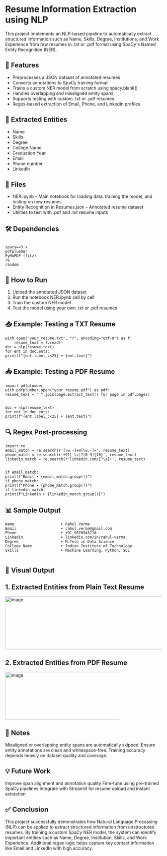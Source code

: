 # Resume Information Extraction using NLP

This project implements an NLP-based pipeline to automatically extract structured information such as Name, Skills, Degree, Institutions, and Work Experience from raw resumes in .txt or .pdf format using SpaCy's Named Entity Recognition (NER).

## 🚀 Features

- Preprocesses a JSON dataset of annotated resumes
- Converts annotations to SpaCy training format
- Trains a custom NER model from scratch using spacy.blank()
- Handles overlapping and misaligned entity spans
- Supports testing with custom .txt or .pdf resumes
- Regex-based extraction of Email, Phone, and LinkedIn profiles

## 🧠 Extracted Entities
- Name
- Skills
- Degree
- College Name
- Graduation Year
- Email
- Phone number
- LinkedIn

## 📂 Files
- NER.ipynb – Main notebook for loading data, training the model, and testing on new resumes
- Entity Recognition in Resumes.json – Annotated resume dataset
- Utilities to test with .pdf and .txt resume inputs

## 🛠️ Dependencies
```

spacy==3.x
pdfplumber
PyMuPDF (fitz)
re
random
```

## 📌 How to Run

1. Upload the annotated JSON dataset
2. Run the notebook NER.ipynb cell by cell
3. Train the custom NER model
4. Test the model using your own .txt or .pdf resumes

## 📥 Example: Testing a TXT Resume
```
with open("your_resume.txt", "r", encoding="utf-8") as f:
    resume_text = f.read()
doc = nlp(resume_text)
for ent in doc.ents:
print(f"{ent.label_:<25} ➤ {ent.text}")
```
## 📥 Example: Testing a PDF Resume
```
import pdfplumber
with pdfplumber.open("your_resume.pdf") as pdf:
resume_text = " ".join(page.extract_text() for page in pdf.pages)


doc = nlp(resume_text)
for ent in doc.ents:
print(f"{ent.label_:<25} ➤ {ent.text}")
```
## 🔍 Regex Post-processing
```
import re
email_match = re.search(r'[\w.-]+@[\w.-]+', resume_text)
phone_match = re.search(r'+91[-\s]?[0-9]{10}', resume_text)
linkedin_match = re.search(r'linkedin.com/[^\s]+', resume_text)


if email_match:
print(f"Email ➤ {email_match.group()}")
if phone_match:
print(f"Phone ➤ {phone_match.group()}")
if linkedin_match:
print(f"LinkedIn ➤ {linkedin_match.group()}")
```
## 📊 Sample Output
```
Name                     ➤ Rahul Verma
Email                    ➤ rahul.verma@gmail.com
Phone                    ➤ +91-9876543210
LinkedIn                 ➤ linkedin.com/in/rahul-verma
Degree                   ➤ M.Tech in Data Science
College Name             ➤ Indian Institute of Technology
Skills                   ➤ Machine Learning, Python, SQL
  
```

## 📸 Visual Output
## 1. Extracted Entities from Plain Text Resume

<img width="542" height="170" alt="image" src="https://github.com/user-attachments/assets/75f08253-8405-4c77-85e1-b9ce500265c8" />

## 2. Extracted Entities from PDF Resume

<img width="370" height="153" alt="image" src="https://github.com/user-attachments/assets/1d128a64-34ca-4671-a283-1ddbb6c54e8c" />

## 📌 Notes
Misaligned or overlapping entity spans are automatically skipped.
Ensure entity annotations are clean and whitespace-free.
Training accuracy depends heavily on dataset quality and coverage.

## 💡 Future Work
Improve span alignment and annotation quality
Fine-tune using pre-trained SpaCy pipelines
Integrate with Streamlit for resume upload and instant extraction

## ✅ Conclusion
This project successfully demonstrates how Natural Language Processing (NLP) can be applied to extract structured information from unstructured resumes. By training a custom SpaCy NER model, the system can identify important entities such as Name, Degree, Institution, Skills, and Work Experience. Additional regex logic helps capture key contact information like Email and LinkedIn with high accuracy.
